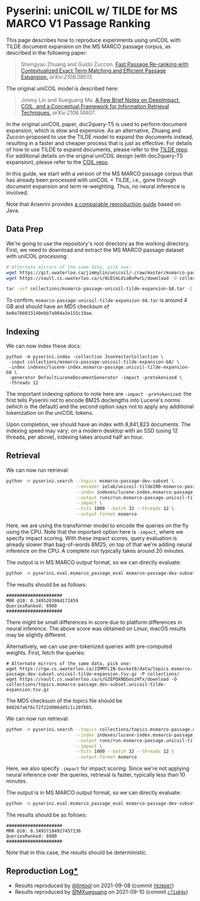 # Pyserini: uniCOIL w/ TILDE for MS MARCO V1 Passage Ranking

This page describes how to reproduce experiments using uniCOIL with TILDE document expansion on the MS MARCO passage corpus, as described in the following paper:

> Shengyao Zhuang and Guido Zuccon. [Fast Passage Re-ranking with Contextualized Exact Term
Matching and Efficient Passage Expansion.](https://arxiv.org/pdf/2108.08513) _arXiv:2108.08513_.

The original uniCOIL model is described here:

> Jimmy Lin and Xueguang Ma. [A Few Brief Notes on DeepImpact, COIL, and a Conceptual Framework for Information Retrieval Techniques.](https://arxiv.org/abs/2106.14807) _arXiv:2106.14807_.

In the original uniCOIL paper, doc2query-T5 is used to perform document expansion, which is slow and expensive.
As an alternative, Zhuang and Zuccon proposed to use the TILDE model to expand the documents instead, resulting in a faster and cheaper process that is just as effective.
For details of how to use TILDE to expand documents, please refer to the [TILDE repo](https://github.com/ielab/TILDE).
For additional details on the original uniCOIL design (with doc2query-T5 expansion), please refer to the [COIL repo](https://github.com/luyug/COIL/tree/main/uniCOIL).

In this guide, we start with a version of the MS MARCO passage corpus that has already been processed with uniCOIL + TILDE, i.e., gone through document expansion and term re-weighting.
Thus, no neural inference is involved.

Note that Anserini provides [a comparable reproduction guide](https://github.com/castorini/anserini/blob/master/docs/experiments-msmarco-passage-unicoil-tilde-expansion.md) based on Java.

## Data Prep

We're going to use the repository's root directory as the working directory.
First, we need to download and extract the MS MARCO passage dataset with uniCOIL processing:

```bash
# Alternate mirrors of the same data, pick one:
wget https://git.uwaterloo.ca/jimmylin/unicoil/-/raw/master/msmarco-passage-unicoil-tilde-expansion-b8.tar -P collections/
wget https://vault.cs.uwaterloo.ca/s/6LECmLdiaBoPwrL/download -O collections/msmarco-passage-unicoil-tilde-expansion-b8.tar

tar -xvf collections/msmarco-passage-unicoil-tilde-expansion-b8.tar -C collections/
```

To confirm, `msmarco-passage-unicoil-tilde-expansion-b8.tar` is around 4 GB and should have an MD5 checksum of `be0a786033140ebb7a984a3e155c19ae`.

## Indexing

We can now index these docs:

```
python -m pyserini.index -collection JsonVectorCollection \
 -input collections/msmarco-passage-unicoil-tilde-expansion-b8/ \
 -index indexes/lucene-index.msmarco-passage.unicoil-tilde-expansion-b8 \
 -generator DefaultLuceneDocumentGenerator -impact -pretokenized \
 -threads 12
```

The important indexing options to note here are `-impact -pretokenized`: the first tells Pyserini not to encode BM25 doclengths into Lucene's norms (which is the default) and the second option says not to apply any additional tokenization on the uniCOIL tokens.

Upon completion, we should have an index with 8,841,823 documents.
The indexing speed may vary; on a modern desktop with an SSD (using 12 threads, per above), indexing takes around half an hour.

## Retrieval

We can now run retrieval:

```bash
python -m pyserini.search --topics msmarco-passage-dev-subset \
                          --encoder ielab/unicoil-tilde200-msmarco-passage \
                          --index indexes/lucene-index.msmarco-passage.unicoil-tilde-expansion-b8 \
                          --output runs/run.msmarco-passage.unicoil-tilde-expansion-b8.tsv \
                          --impact \
                          --hits 1000 --batch 32 --threads 12 \
                          --output-format msmarco
```

Here, we are using the transformer model to encode the queries on the fly using the CPU.
Note that the important option here is `-impact`, where we specify impact scoring. 
With these impact scores, query evaluation is already slower than bag-of-words BM25; on top of that we're adding neural inference on the CPU.
A complete run typically takes around 20 minutes.

The output is in MS MARCO output format, so we can directly evaluate:

```bash
python -m pyserini.eval.msmarco_passage_eval msmarco-passage-dev-subset runs/run.msmarco-passage.unicoil-tilde-expansion-b8.tsv
```

The results should be as follows:

```
#####################
MRR @10: 0.3495203984172459
QueriesRanked: 6980
#####################
```

There might be small differences in score due to platform differences in neural inference.
The above score was obtained on Linux; macOS results may be slightly different.

Alternatively, we can use pre-tokenized queries with pre-computed weights.
First, fetch the queries:

```
# Alternate mirrors of the same data, pick one:
wget https://rgw.cs.uwaterloo.ca/JIMMYLIN-bucket0/data/topics.msmarco-passage.dev-subset.unicoil-tilde-expansion.tsv.gz -P collections/
wget https://vault.cs.uwaterloo.ca/s/GZEPQkNQGoszHTx/download -O collections/topics.msmarco-passage.dev-subset.unicoil-tilde-expansion.tsv.gz
```

The MD5 checksum of the topics file should be `860267a6f6c72f22d006dd5c1c20f885`.

We can now run retrieval:

```bash
python -m pyserini.search --topics collections/topics.msmarco-passage.dev-subset.unicoil-tilde-expansion.tsv.gz \
                          --index indexes/lucene-index.msmarco-passage.unicoil-tilde-expansion-b8 \
                          --output runs/run.msmarco-passage.unicoil-tilde-expansion-b8.tsv \
                          --impact \
                          --hits 1000 --batch 32 --threads 12 \
                          --output-format msmarco
```

Here, we also specify `-impact` for impact scoring.
Since we're not applying neural inference over the queries, retrieval is faster, typically less than 10 minutes.

The output is in MS MARCO output format, so we can directly evaluate:

```bash
python -m pyserini.eval.msmarco_passage_eval msmarco-passage-dev-subset runs/run.msmarco-passage.unicoil-tilde-expansion-b8.tsv
```

The results should be as follows:

```
#####################
MRR @10: 0.34957184927457136
QueriesRanked: 6980
#####################
```

Note that in this case, the results should be deterministic.

## Reproduction Log[*](reproducibility.md)

+ Results reproduced by [@lintool](https://github.com/lintool) on 2021-09-08 (commit [`f026b87`](https://github.com/castorini/pyserini/commit/f026b871e0e581743fcb09d1eb309e9698767a8d))
+ Results reproduced by [@MXueguang](https://github.com/MXueguang) on 2021-09-10 (commit [`c71a69e`](https://github.com/castorini/pyserini/commit/c71a69e2dfad487e492b9b2b3c21b9b9c2e7cdb5))
